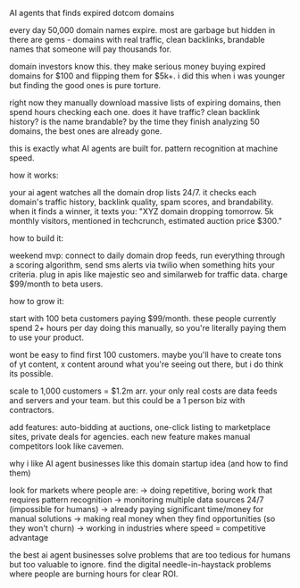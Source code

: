 AI agents that finds expired dotcom domains

every day 50,000 domain names expire. most are garbage but hidden in there are gems - domains with real traffic, clean backlinks, brandable names that someone will pay thousands for.

domain investors know this. they make serious money buying expired domains for $100 and flipping them for $5k+.  i did this when i was younger but finding the good ones is pure torture.

right now they manually download massive lists of expiring domains, then spend hours checking each one. does it have traffic? clean backlink history? is the name brandable? by the time they finish analyzing 50 domains, the best ones are already gone.

this is exactly what AI agents are built for. pattern recognition at machine speed.

how it works:

your ai agent watches all the domain drop lists 24/7. it checks each domain's traffic history, backlink quality, spam scores, and brandability. when it finds a winner, it texts you: "XYZ domain dropping tomorrow. 5k monthly visitors, mentioned in techcrunch, estimated auction price $300."

how to build it:

weekend mvp: connect to daily domain drop feeds, run everything through a scoring algorithm, send sms alerts via twilio when something hits your criteria. plug in apis like majestic seo and similarweb for traffic data. charge $99/month to beta users.

how to grow it:

start with 100 beta customers paying $99/month. these people currently spend 2+ hours per day doing this manually, so you're literally paying them to use your product.

wont be easy to find first 100 customers. maybe you'll have to create tons of yt content, x content around what you're seeing out there, but i do think its possible.

scale to 1,000 customers = $1.2m arr. your only real costs are data feeds and servers and your team. but this could be a 1 person biz with contractors.

add features: auto-bidding at auctions, one-click listing to marketplace sites, private deals for agencies. each new feature makes manual competitors look like cavemen.

why i like AI agent businesses like this domain startup idea (and how to find them)

look for markets where people are: → doing repetitive, boring work that requires pattern recognition → monitoring multiple data sources 24/7 (impossible for humans) → already paying significant time/money for manual solutions → making real money when they find opportunities (so they won't churn) → working in industries where speed = competitive advantage

the best ai agent businesses solve problems that are too tedious for humans but too valuable to ignore. find the digital needle-in-haystack problems where people are burning hours for clear ROI.

